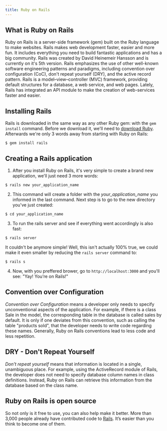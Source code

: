 ```yaml
---
title: Ruby on Rails
---
```


## What is Ruby on Rails
Ruby on Rails is a server-side framework (gem) built on the Ruby language to make websites. Rails makes web development faster, easier and more fun. It includes everything you need to build fantastic applications and has a big community. Rails was created by David Heinemeir Hansson and is currently on it's 5th version. Rails emphasizes the use of other well-known software engineering patterns and paradigms, including convention over configuration (CoC), don't repeat yourself (DRY), and the active record pattern. Rails is a model–view–controller (MVC) framework, providing default structures for a database, a web service, and web pages. Lately, Rails has integrated an API module to make the creation of web-services faster and easier.

## Installing Rails
Rails is downloaded in the same way as any other Ruby gem: with the `gem install` command. Before we download it, we'll need to [download Ruby](https://www.ruby-lang.org). Afterwards we're only 3 words away from starting with Ruby on Rails:

```shell
$ gem install rails
```
## Creating a Rails application

1. After you install Ruby on Rails, it's very simple to create a brand new application, we'll just need 3 more words:
```shell
$ rails new your_application_name
```

2. This command will create a folder with the *your_application_name* you informed in the last command. Next step is to go to the new directory you've just created:
```shell
$ cd your_application_name
```

3. To run the rails server and see if everything went accordingly is also fast:
```shell
$ rails server
```
It couldn't be anymore simple! Well, this isn't actually 100% true, we could make it even smaller by reducing the `rails server` command to:
```shell
$ rails s
```
4. Now, with you preffered brower, go to `http://localhost:3000` and you'll see: "Yay! You’re on Rails!"

## Convention over Configuration
*Convention over Configuration* means a developer only needs to specify unconventional aspects of the application. For example, if there is a class Sale in the model, the corresponding table in the database is called sales by default. It is only if one deviates from this convention, such as calling the table "products sold", that the developer needs to write code regarding these names. Generally, Ruby on Rails conventions lead to less code and less repetition.

## DRY - Don't Repeat Yourself
*Don't repeat yourself* means that information is located in a single, unambiguous place. For example, using the ActiveRecord module of Rails, the developer does not need to specify database column names in class definitions. Instead, Ruby on Rails can retrieve this information from the database based on the class name.

## Ruby on Rails is open source 
So not only is it free to use, you can also help make it better. More than 3,000 people already have contributed code to [Rails](https://github.com/rails/rails). It’s easier than you think to become one of them.
